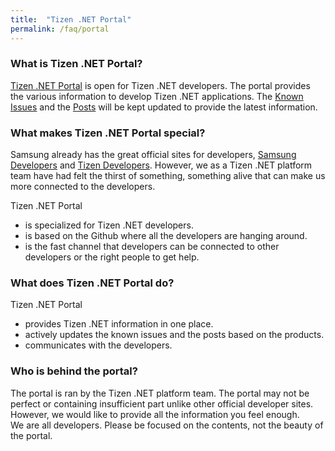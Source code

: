 ```yaml
---
title:  "Tizen .NET Portal"
permalink: /faq/portal
---
```


### What is Tizen .NET Portal?
[Tizen .NET Portal]({{site.url}}{{site.baseurl}}) is open for Tizen .NET developers. The portal provides the various information to develop Tizen .NET applications. The [Known Issues]({{site.url}}{{site.baseurl}}/issues/) and the [Posts]({{site.url}}{{site.baseurl}}/categories/) will be kept updated to provide the latest information.

### What makes Tizen .NET Portal special?
Samsung already has the great official sites for developers, [Samsung Developers](https://developer.samsung.com/) and [Tizen Developers](https://developer.tizen.org/). However, we as a Tizen .NET platform team have had felt the thirst of something, something alive that can make us more connected to the developers.<br/>

Tizen .NET Portal
- is specialized for Tizen .NET developers.
- is based on the Github where all the developers are hanging around.
- is the fast channel that developers can be connected to other developers or the right people to get help.

### What does Tizen .NET Portal do?
Tizen .NET Portal
- provides Tizen .NET information in one place.
- actively updates the known issues and the posts based on the products.
- communicates with the developers.

### Who is behind the portal?
The portal is ran by the Tizen .NET platform team. The portal may not be perfect or containing insufficient part unlike other official developer sites. However, we would like to provide all the information you feel enough. <br/>
We are all developers. Please be focused on the contents, not the beauty of the portal.
